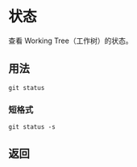 # 状态

查看 Working Tree（工作树）的状态。

## 用法

```
git status
```

### 短格式

```
git status -s
```

## 返回





